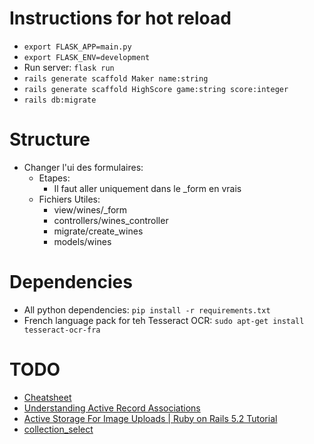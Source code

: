 # Instructions for hot reload

* `export FLASK_APP=main.py`
* `export FLASK_ENV=development`
* Run server: `flask run`
* `rails generate scaffold Maker name:string`
* `rails generate scaffold HighScore game:string score:integer`
* `rails db:migrate`

# Structure

* Changer l'ui des formulaires:
  * Etapes:
    * Il faut aller uniquement dans le _form en vrais
  * Fichiers Utiles:
    * view/wines/_form
    * controllers/wines_controller
    * migrate/create_wines
    * models/wines

# Dependencies

* All python dependencies: `pip install -r requirements.txt`
* French language pack for teh Tesseract OCR: `sudo apt-get install tesseract-ocr-fra`

# TODO

* [Cheatsheet](https://gist.github.com/cdesch/2f8de645cad1d83aa251c0a20b0f7097)
* [Understanding Active Record Associations](https://www.youtube.com/watch?v=5mhuNSkV_vQ&ab_channel=Web-Crunch)
* [Active Storage For Image Uploads | Ruby on Rails 5.2 Tutorial](https://www.youtube.com/watch?v=fVtGy3QL9xg&ab_channel=Deanin)
* [collection_select](https://apidock.com/rails/ActionView/Helpers/FormOptionsHelper/collection_select)